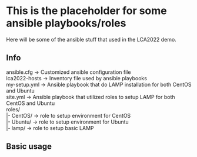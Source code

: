 # This is the placeholder for some ansible playbooks/roles
Here will be some of the ansible stuff that used in the LCA2022 demo.

## Info
ansible.cfg   -> Customized ansible configuration file  
lca2022-hosts -> Inventory file used by ansible playbooks  
my-setup.yml  -> Ansible playbook that do LAMP installation for both CentOS and Ubuntu  
site.yml      -> Ansible playbook that utilized roles to setup LAMP for both CentOS and Ubuntu  
roles/  
 |- CentOS/   -> role to setup environment for CentOS  
 |- Ubuntu/   -> role to setup environment for Ubuntu  
 |- lamp/     -> role to setup basic LAMP  
 
## Basic usage


